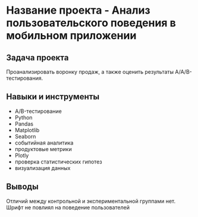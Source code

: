 # Название проекта - Анализ пользовательского поведения в мобильном приложении
## Задача проекта
Проанализировать воронку продаж, а также оценить результаты A/A/B-тестирования.
## Навыки и инструменты
- A/B-тестирование
- Python
- Pandas
- Matplotlib
- Seaborn
- событийная аналитика
- продуктовые метрики
- Plotly
- проверка статистических гипотез
- визуализация данных
## Выводы
Отличий между контрольной и экспериментальной группами нет. Шрифт не повлиял на поведение пользователей

